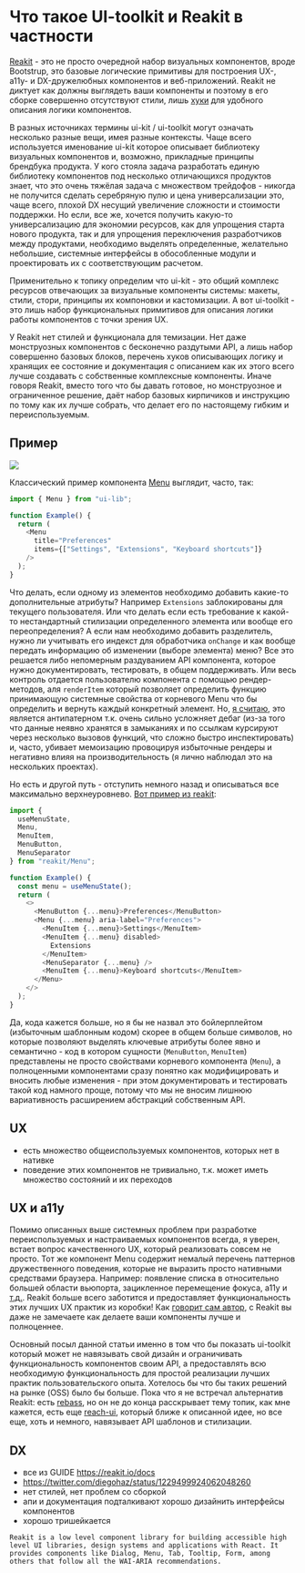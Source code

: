 <!-- 
- https://habr.com/p/491948/
 -->

# Что такое UI-toolkit и Reakit в частности

[Reakit](https://reakit.io) - это не просто очередной набор визуальных компонентов, вроде Bootstrup, это базовые логические примитивы для построения UX-, a11y- и DX-дружелюбных компонентов и веб-приложений. Reakit не диктует как должны выглядеть ваши компоненты и поэтому в его сборке совершенно отсутствуют стили, лишь [хуки](https://reactjs.org/docs/hooks-intro.html) для удобного описания логики компонентов.

В разных источниках термины ui-kit / ui-toolkit могут означать несколько разные вещи, имея разные контексты. Чаще всего используется именование ui-kit которое описывает библиотеку визуальных компонентов и, возможно, прикладные принципы брендбука продукта. У кого стояла задача разработать единую библиотеку компонентов под несколько отличающихся продуктов знает, что это очень тяжёлая задача с множеством трейдофов - никогда не получится сделать серебряную пулю и цена универсализации это, чаще всего, плохой DX несущий увеличение сложности и стоимости поддержки.
Но если, все же, хочется получить какую-то универсализацию для экономии ресурсов, как для упрощения старта нового продукта, так и для упрощения переключения разработчиков между продуктами, необходимо выделять определенные, желательно небольшие, системные интерфейсы в обособленные модули и проектировать их с соответствующим расчетом.

Применительно к топику определим что ui-kit - это общий комплекс ресурсов отвечающих за визуальные компоненты системы: макеты, стили, стори, принципы их компоновки и кастомизации. А вот ui-toolkit - это лишь набор функциональных примитивов для описания логики работы компонентов с точки зрения UX.

У Reakit нет стилей и функционала для темизации. Нет даже монструозных компонентов с бесконечно раздутыми API, а лишь набор совершенно базовых блоков, перечень хуков описывающих логику и хранящих ее состояние и документация с описанием как их этого всего лучше создавать с собственные комплексные компоненты. Иначе говоря Reakit, вместо того что бы давать готовое, но монструозное и ограниченное решение, даёт набор базовых кирпичиков и инструкцию по тому как их лучше собрать, что делает его по настоящему гибким и переиспользуемым.

## Пример

![](http://www.rootzilopochtli.com/wp-content/uploads/2018/02/linus-1024x965.png)

Классический пример компонента [Menu](https://inclusive-components.design/menus-menu-buttons/) выглядит, часто, так:

```ts
import { Menu } from "ui-lib";

function Example() {
  return (
    <Menu
      title="Preferences"
      items={["Settings", "Extensions", "Keyboard shortcuts"]}
    />
  );
}
```

Что делать, если одному из элементов необходимо добавить какие-то дополнительные атрибуты? Например `Extensions` заблокированы для текущего пользователя. Или что делать если есть требование к какой-то нестандартный стилизации определенного элемента или вообще его переопределения? А если нам необходимо добавить разделитель, нужно ли учитывать его индекст для обработчика `onChange` и как вообще передать информацию об изменении (выборе элемента) меню?
Все это решается либо непомерным раздуванием API компонента, которое нужно документировать, тестировать, в общем поддерживать. Или весь контроль отдается пользователю компонента с помощью рендер-методов, аля `renderItem` который позволяет определить функцию принимающую системные свойства от корневого Menu что бы определить и вернуть каждый конкретный элемент. Но, [я считаю](https://youtu.be/rVFW009olAI?t=2034), это является антипатерном т.к. очень сильно усложняет дебаг (из-за того что данные неявно хранятся в замыканиях и по ссылкам курсируют через несколько вызовов функций, что сложно быстро инспектировать) и, часто, убивает мемоизацию провоцируя избыточные рендеры и негативно влияя на производительность (я лично наблюдал это на нескольких проектах).

Но есть и другой путь - отступить немного назад и описываться все максимально верхнеуровнево. [Вот пример из reakit](https://reakit.io/docs/menu/#usage):

```ts
import {
  useMenuState,
  Menu,
  MenuItem,
  MenuButton,
  MenuSeparator
} from "reakit/Menu";

function Example() {
  const menu = useMenuState();
  return (
    <>
      <MenuButton {...menu}>Preferences</MenuButton>
      <Menu {...menu} aria-label="Preferences">
        <MenuItem {...menu}>Settings</MenuItem>
        <MenuItem {...menu} disabled>
          Extensions
        </MenuItem>
        <MenuSeparator {...menu} />
        <MenuItem {...menu}>Keyboard shortcuts</MenuItem>
      </Menu>
    </>
  );
}
```

Да, кода кажется больше, но я бы не назвал это бойлерплейтом (избыточным шаблонным кодом) скорее в общем больше символов, но которые позволяют выделять ключевые атрибуты более явно и семантично - код в котором сущности (`MenuButton`, `MenuItem`) представлены не просто свойствами корневого компонента (`Menu`), а полноценными компонентами сразу понятно как модифицировать и вносить любые изменения - при этом документировать и тестировать такой код намного проще, потому что мы не вносим лишнюю вариативность расширением абстракций собственным API.

## UX

- есть множество общеиспользуемых компонентов, которых нет в нативке
- поведение этих компонентов не тривиально, т.к. может иметь множество состояний и их переходов

## UX и a11y

Помимо описанных выше системных проблем при разработке переиспользуемых и настраиваемых компонентов всегда, я уверен, встает вопрос качественного UX, который реализовать совсем не просто. Тот же компонент Menu содержит немалый перечень паттернов дружественного поведения, которые не выразить просто нативными средствами браузера. Например: появление списка в относительно большей области вьюпорта, зацикленное перемещение фокуса, a11y и [т.д.](https://www.w3.org/TR/wai-aria-practices/#menu). Reakit больше всего заботится и предоставляет функциональность этих лучших UX практик из коробки! Как [говорит сам автор](https://twitter.com/diegohaz/status/1232325270733979648), с Reakit вы даже не замечаете как делаете ваши компоненты лучше и полноценнее.

Основный посыл данной статьи именно в том что бы показать ui-toolkit который может не навязывать свой дизайн и ограничивать функциональность компонентов своим API, а предоставлять всю необходимую функциональность для простой реализации лучших практик пользовательского опыта. Хотелось бы что бы таких решений на рынке (OSS) было бы больше. Пока что я не встречал альтернатив Reakit: есть [rebass](https://rebassjs.org), но он не до конца расскрывает тему топик, как мне кажется, есть еще [reach-ui](https://reacttraining.com/reach-ui), который ближе к описанной идее, но все еще, хоть и немного, навязывает API шаблонов и стилизации.

## DX

- все из GUIDE https://reakit.io/docs
- https://twitter.com/diegohaz/status/1229499924062048260
- нет стилей, нет проблем со сборкой
- апи и документация подталкивают хорошо дизайнить интерфейсы компонентов
- хорошо тришейкается

<!-- ## Бонус: reshadow -->

<!-- https://github.com/sponsors/reakit -->
```
Reakit is a low level component library for building accessible high level UI libraries, design systems and applications with React. It provides components like Dialog, Menu, Tab, Tooltip, Form, among others that follow all the WAI-ARIA recommendations.
```
